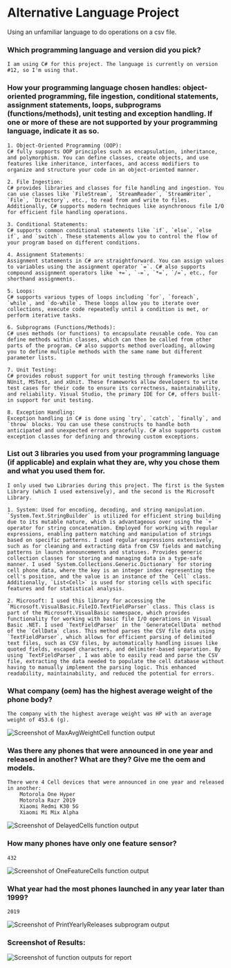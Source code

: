 # Alternative Language Project
Using an unfamiliar language to do operations on a csv file.
### Which programming language and version did you pick?
    I am using C# for this project. The language is currently on version #12, so I'm using that.

### How your programming language chosen handles: object-oriented programming, file ingestion, conditional statements, assignment statements, loops, subprograms (functions/methods), unit testing and exception handling. If one or more of these are not supported by your programming language, indicate it as so. 


    1. Object-Oriented Programming (OOP):
    C# fully supports OOP principles such as encapsulation, inheritance, and polymorphism. You can define classes, create objects, and use features like inheritance, interfaces, and access modifiers to organize and structure your code in an object-oriented manner.

    2. File Ingestion:
    C# provides libraries and classes for file handling and ingestion. You can use classes like `FileStream`, `StreamReader`, `StreamWriter`, `File`, `Directory`, etc., to read from and write to files. Additionally, C# supports modern techniques like asynchronous file I/O for efficient file handling operations.

    3. Conditional Statements:
    C# supports common conditional statements like `if`, `else`, `else if`, and `switch`. These statements allow you to control the flow of your program based on different conditions.

    4. Assignment Statements:
    Assignment statements in C# are straightforward. You can assign values to variables using the assignment operator `=`. C# also supports compound assignment operators like `+=`, `-=`, `*=`, `/=`, etc., for shorthand assignments.

    5. Loops:
    C# supports various types of loops including `for`, `foreach`, `while`, and `do-while`. These loops allow you to iterate over collections, execute code repeatedly until a condition is met, or perform iterative tasks.

    6. Subprograms (Functions/Methods):
    C# uses methods (or functions) to encapsulate reusable code. You can define methods within classes, which can then be called from other parts of the program. C# also supports method overloading, allowing you to define multiple methods with the same name but different parameter lists.

    7. Unit Testing:
    C# provides robust support for unit testing through frameworks like NUnit, MSTest, and xUnit. These frameworks allow developers to write test cases for their code to ensure its correctness, maintainability, and reliability. Visual Studio, the primary IDE for C#, offers built-in support for unit testing.

    8. Exception Handling:
    Exception handling in C# is done using `try`, `catch`, `finally`, and `throw` blocks. You can use these constructs to handle both anticipated and unexpected errors gracefully. C# also supports custom exception classes for defining and throwing custom exceptions.


### List out 3 libraries you used from your programming language (if applicable) and explain what they are, why you chose them and what you used them for.

    I only used two Libraries during this project. The first is the System Library (which I used extensively), and the second is the Microsoft Library.

    1. System: Used for encoding, decoding, and string manipulation. `System.Text.StringBuilder` is utilized for efficient string building due to its mutable nature, which is advantageous over using the `+` operator for string concatenation. Employed for working with regular expressions, enabling pattern matching and manipulation of strings based on specific patterns. I used regular expressions extensively, such as for cleaning and extracting data from CSV fields and matching patterns in launch announcements and statuses. Provides generic collection classes for storing and managing data in a type-safe manner. I used `System.Collections.Generic.Dictionary` for storing cell phone data, where the key is an integer index representing the cell's position, and the value is an instance of the `Cell` class. Additionally, `List<Cell>` is used for storing cells with specific features and for statistical analysis.

    2. Microsoft: I used this library for accessing the `Microsoft.VisualBasic.FileIO.TextFieldParser` class. This class is part of the Microsoft.VisualBasic namespace, which provides functionality for working with basic file I/O operations in Visual Basic .NET. I used `TextFieldParser` in the `GenerateCellData` method of the `CellData` class. This method parses the CSV file data using `TextFieldParser`, which allows for efficient parsing of delimited text files, such as CSV files, by automatically handling issues like quoted fields, escaped characters, and delimiter-based separation. By using `TextFieldParser`, I was able to easily read and parse the CSV file, extracting the data needed to populate the cell database without having to manually implement the parsing logic. This enhanced readability, maintainability, and reduced the potential for errors.


### What company (oem) has the highest average weight of the phone body?
    The company with the highest average weight was HP with an average weight of 453.6 (g).

![Screenshot of MaxAvgWeightCell function output](<Screenshot 2024-04-20 at 3.50.26 PM.png>)


### Was there any phones that were announced in one year and released in another? What are they? Give me the oem and models.
    There were 4 Cell devices that were announced in one year and released in another:
        Motorola One Hyper
        Motorola Razr 2019
        Xiaomi Redmi K30 5G
        Xiaomi Mi Mix Alpha

![Screenshot of DelayedCells function output](<Screenshot 2024-04-20 at 3.49.38 PM.png>)


### How many phones have only one feature sensor?
    432

![Screenshot of OneFeatureCells function output](<Screenshot 2024-04-20 at 4.07.05 PM.png>)


### What year had the most phones launched in any year later than 1999? 
    2019

![Screenshot of PrintYearlyReleases subprogram output](<Screenshot 2024-04-20 at 3.50.53 PM.png>)

### Screenshot of Results: 
![Screenshot of function outputs for report](<Screenshot 2024-04-20 at 4.15.51 PM.png>)